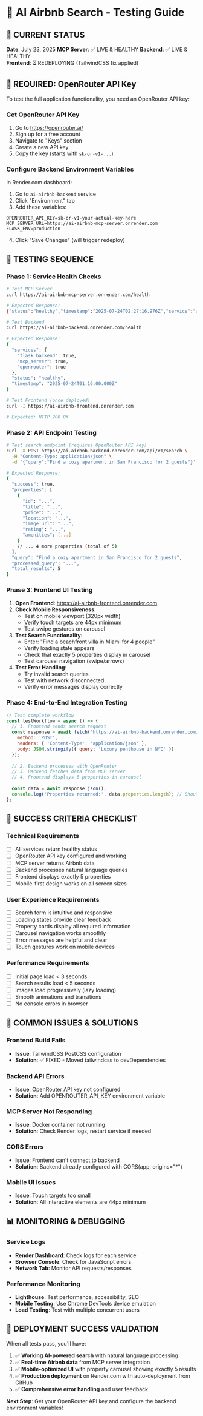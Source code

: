 # 🧪 AI Airbnb Search - Testing Guide

## 🎯 **CURRENT STATUS**

**Date**: July 23, 2025
**MCP Server**: ✅ LIVE & HEALTHY
**Backend**: ✅ LIVE & HEALTHY  
**Frontend**: ⏳ REDEPLOYING (TailwindCSS fix applied)

## 🔑 **REQUIRED: OpenRouter API Key**

To test the full application functionality, you need an OpenRouter API key:

### **Get OpenRouter API Key**
1. Go to https://openrouter.ai/
2. Sign up for a free account
3. Navigate to "Keys" section
4. Create a new API key
5. Copy the key (starts with `sk-or-v1-...`)

### **Configure Backend Environment Variables**
In Render.com dashboard:
1. Go to `ai-airbnb-backend` service
2. Click "Environment" tab
3. Add these variables:
```
OPENROUTER_API_KEY=sk-or-v1-your-actual-key-here
MCP_SERVER_URL=https://ai-airbnb-mcp-server.onrender.com
FLASK_ENV=production
```
4. Click "Save Changes" (will trigger redeploy)

## 🧪 **TESTING SEQUENCE**

### **Phase 1: Service Health Checks**

```bash
# Test MCP Server
curl https://ai-airbnb-mcp-server.onrender.com/health

# Expected Response:
{"status":"healthy","timestamp":"2025-07-24T02:27:16.976Z","service":"ai-airbnb-mcp-server"}

# Test Backend
curl https://ai-airbnb-backend.onrender.com/health

# Expected Response:
{
  "services": {
    "flask_backend": true,
    "mcp_server": true,
    "openrouter": true
  },
  "status": "healthy",
  "timestamp": "2025-07-24T01:16:00.000Z"
}

# Test Frontend (once deployed)
curl -I https://ai-airbnb-frontend.onrender.com

# Expected: HTTP 200 OK
```

### **Phase 2: API Endpoint Testing**

```bash
# Test search endpoint (requires OpenRouter API key)
curl -X POST https://ai-airbnb-backend.onrender.com/api/v1/search \
  -H "Content-Type: application/json" \
  -d '{"query":"Find a cozy apartment in San Francisco for 2 guests"}'

# Expected Response:
{
  "success": true,
  "properties": [
    {
      "id": "...",
      "title": "...",
      "price": "...",
      "location": "...",
      "image_url": "...",
      "rating": "...",
      "amenities": [...]
    }
    // ... 4 more properties (total of 5)
  ],
  "query": "Find a cozy apartment in San Francisco for 2 guests",
  "processed_query": "...",
  "total_results": 5
}
```

### **Phase 3: Frontend UI Testing**

1. **Open Frontend**: https://ai-airbnb-frontend.onrender.com
2. **Check Mobile Responsiveness**:
   - Test on mobile viewport (320px width)
   - Verify touch targets are 44px minimum
   - Test swipe gestures on carousel
3. **Test Search Functionality**:
   - Enter: "Find a beachfront villa in Miami for 4 people"
   - Verify loading state appears
   - Check that exactly 5 properties display in carousel
   - Test carousel navigation (swipe/arrows)
4. **Test Error Handling**:
   - Try invalid search queries
   - Test with network disconnected
   - Verify error messages display correctly

### **Phase 4: End-to-End Integration Testing**

```javascript
// Test complete workflow
const testWorkflow = async () => {
  // 1. Frontend sends search request
  const response = await fetch('https://ai-airbnb-backend.onrender.com/api/v1/search', {
    method: 'POST',
    headers: { 'Content-Type': 'application/json' },
    body: JSON.stringify({ query: 'Luxury penthouse in NYC' })
  });
  
  // 2. Backend processes with OpenRouter
  // 3. Backend fetches data from MCP server
  // 4. Frontend displays 5 properties in carousel
  
  const data = await response.json();
  console.log('Properties returned:', data.properties.length); // Should be 5
};
```

## 🎯 **SUCCESS CRITERIA CHECKLIST**

### **Technical Requirements**
- [ ] All services return healthy status
- [ ] OpenRouter API key configured and working
- [ ] MCP server returns Airbnb data
- [ ] Backend processes natural language queries
- [ ] Frontend displays exactly 5 properties
- [ ] Mobile-first design works on all screen sizes

### **User Experience Requirements**
- [ ] Search form is intuitive and responsive
- [ ] Loading states provide clear feedback
- [ ] Property cards display all required information
- [ ] Carousel navigation works smoothly
- [ ] Error messages are helpful and clear
- [ ] Touch gestures work on mobile devices

### **Performance Requirements**
- [ ] Initial page load < 3 seconds
- [ ] Search results load < 5 seconds
- [ ] Images load progressively (lazy loading)
- [ ] Smooth animations and transitions
- [ ] No console errors in browser

## 🚨 **COMMON ISSUES & SOLUTIONS**

### **Frontend Build Fails**
- **Issue**: TailwindCSS PostCSS configuration
- **Solution**: ✅ FIXED - Moved tailwindcss to devDependencies

### **Backend API Errors**
- **Issue**: OpenRouter API key not configured
- **Solution**: Add OPENROUTER_API_KEY environment variable

### **MCP Server Not Responding**
- **Issue**: Docker container not running
- **Solution**: Check Render logs, restart service if needed

### **CORS Errors**
- **Issue**: Frontend can't connect to backend
- **Solution**: Backend already configured with CORS(app, origins="*")

### **Mobile UI Issues**
- **Issue**: Touch targets too small
- **Solution**: All interactive elements are 44px minimum

## 📊 **MONITORING & DEBUGGING**

### **Service Logs**
- **Render Dashboard**: Check logs for each service
- **Browser Console**: Check for JavaScript errors
- **Network Tab**: Monitor API requests/responses

### **Performance Monitoring**
- **Lighthouse**: Test performance, accessibility, SEO
- **Mobile Testing**: Use Chrome DevTools device emulation
- **Load Testing**: Test with multiple concurrent users

## 🎉 **DEPLOYMENT SUCCESS VALIDATION**

When all tests pass, you'll have:
1. ✅ **Working AI-powered search** with natural language processing
2. ✅ **Real-time Airbnb data** from MCP server integration
3. ✅ **Mobile-optimized UI** with property carousel showing exactly 5 results
4. ✅ **Production deployment** on Render.com with auto-deployment from GitHub
5. ✅ **Comprehensive error handling** and user feedback

**Next Step**: Get your OpenRouter API key and configure the backend environment variables!
